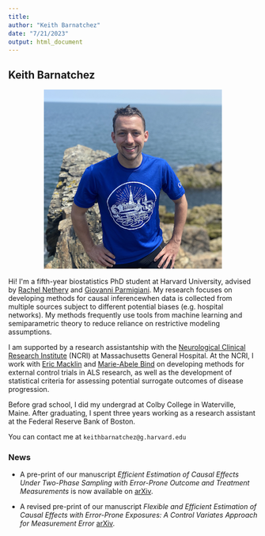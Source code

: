 ```yaml
---
title: 
author: "Keith Barnatchez"
date: "7/21/2023"
output: html_document
---
```




## Keith Barnatchez


<p align="center">
  <img src="files/web-photo.png"> 
</p>
<!-- ![](files/web-photo.png) -->

Hi! I'm a fifth-year biostatistics PhD student at Harvard University, advised by [Rachel Nethery](https://scholar.harvard.edu/rnethery/home) and [Giovanni Parmigiani](https://scholar.harvard.edu/parmigiani). My research focuses on developing methods for causal inferencewhen data is collected from multiple sources subject to different potential biases (e.g. hospital networks). My methods frequently use tools from machine learning and semiparametric theory to reduce reliance on restrictive modeling assumptions. 

I am supported by a research assistantship with the [Neurological Clinical Research Institute](https://www.massgeneral.org/ncri) (NCRI) at Massachusetts General Hospital. At the NCRI, I work with [Eric Macklin](https://biostatistics.massgeneral.org/faculty/eric-macklin-phd/) and [Marie-Abele Bind](https://biostatistics.massgeneral.org/faculty/marie-abele-bind-phd/) on developing methods for external control trials in ALS research, as well as the development of statistical criteria for assessing potential surrogate outcomes of disease progression.

Before grad school, I did my undergrad at Colby College in Waterville, Maine. After graduating, I spent three years working as a research assistant at the Federal Reserve Bank of Boston.

You can contact me at `keithbarnatchez@g.harvard.edu`

### News

- A pre-print of our manuscript *Efficient Estimation of Causal Effects Under Two-Phase Sampling with Error-Prone Outcome and Treatment Measurements* is now available on [arXiv](https://arxiv.org/pdf/2506.21777).
 
- A revised pre-print of our manuscript *Flexible and Efficient Estimation of Causal Effects with Error-Prone Exposures: A Control Variates Approach for Measurement Error*  [arXiv](https://arxiv.org/pdf/2410.12590).
